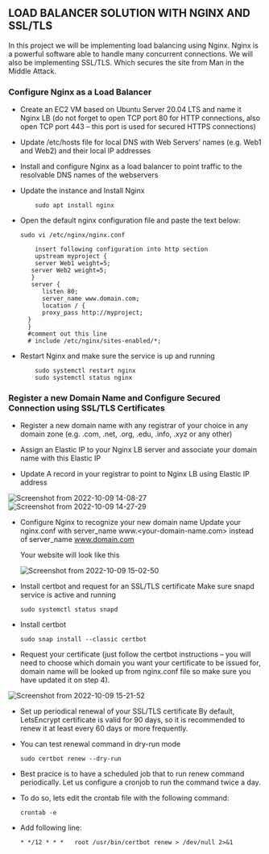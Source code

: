 ## LOAD BALANCER SOLUTION WITH NGINX AND SSL/TLS
In this project we will be implementing load balancing using Nginx. Nginx is a powerful software able to handle many concurrent connections. We will also be implementing SSL/TLS. Which secures the site from Man in the Middle Attack.

### Configure Nginx as a Load Balancer

- Create an EC2 VM based on Ubuntu Server 20.04 LTS and name it Nginx LB (do not forget to open TCP port 80 for HTTP connections, also open TCP port 443 – this port is     used for secured HTTPS connections)

- Update /etc/hosts file for local DNS with Web Servers’ names (e.g. Web1 and Web2) and their local IP addresses

- Install and configure Nginx as a load balancer to point traffic to the resolvable DNS names of the webservers

- Update the instance and Install Nginx

  ``` sudo apt update
      sudo apt install nginx
  ```
  
- Open the default nginx configuration file and paste the text below:

  `sudo vi /etc/nginx/nginx.conf`


  ``` 
      insert following configuration into http section
      upstream myproject {
      server Web1 weight=5;
     server Web2 weight=5;
     }
     server {
        listen 80;
        server_name www.domain.com;
        location / {
        proxy_pass http://myproject;
    }
    }
    #comment out this line
    # include /etc/nginx/sites-enabled/*;
  ```
  
- Restart Nginx and make sure the service is up and running

  ```
      sudo systemctl restart nginx
      sudo systemctl status nginx
  
  ```
  
 


### Register a new Domain Name and Configure Secured Connection using SSL/TLS Certificates

- Register a new domain name with any registrar of your choice in any domain zone (e.g. .com, .net, .org, .edu, .info, .xyz or any other)

- Assign an Elastic IP to your Nginx LB server and associate your domain name with this Elastic IP

- Update A record in your registrar to point to Nginx LB using Elastic IP address

  
 ![Screenshot from 2022-10-09 14-08-27](https://user-images.githubusercontent.com/23356682/194775905-e62881f3-d2bb-4cb1-b0c2-81a01038fc93.png)
![Screenshot from 2022-10-09 14-27-29](https://user-images.githubusercontent.com/23356682/194775907-0a40043a-f57b-4abf-909f-98973d495b2f.png)

  
  
- Configure Nginx to recognize your new domain name
  Update your nginx.conf with server_name www.<your-domain-name.com> instead of server_name www.domain.com
  
  Your website will look like this
  
  ![Screenshot from 2022-10-09 15-02-50](https://user-images.githubusercontent.com/23356682/194776045-3257f145-e7e1-462a-971c-f955722a75bf.png)

  
- Install certbot and request for an SSL/TLS certificate
  Make sure snapd service is active and running
  
  `sudo systemctl status snapd`
  
- Install certbot

  `sudo snap install --classic certbot`
  
  
- Request your certificate (just follow the certbot instructions – you will need to choose which domain you want your certificate to be issued for, domain name will be   looked up from nginx.conf file so make sure you have updated it on step 4).



   
![Screenshot from 2022-10-09 15-21-52](https://user-images.githubusercontent.com/23356682/194776004-ca573df8-d2ce-42a5-a5af-f8051d3c5c65.png)

- Set up periodical renewal of your SSL/TLS certificate
  By default, LetsEncrypt certificate is valid for 90 days, so it is recommended to renew it at least every 60 days or more frequently.
  
  
- You can test renewal command in dry-run mode

  `sudo certbot renew --dry-run`
  
  
- Best pracice is to have a scheduled job that to run renew command periodically. Let us configure a cronjob to run the command twice a day.

- To do so, lets edit the crontab file with the following command:

  `crontab -e`
  
- Add following line:


  `* */12 * * *   root /usr/bin/certbot renew > /dev/null 2>&1`
